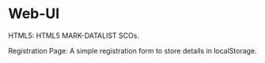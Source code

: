 Web-UI
======

HTML5: HTML5 MARK-DATALIST SCOs.

Registration Page: A simple registration form to store details in localStorage.